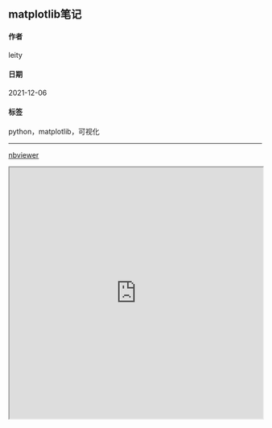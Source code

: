 
[@id]: 20211206-01.md
[@title]: matplotlib笔记
[@location]: docs/python/20211206-01.md
[@author]: leity
[@date]: 2021-12-06

## matplotlib笔记

#### 作者
leity

#### 日期
2021-12-06

#### 标签
python，matplotlib，可视化

----

[nbviewer](https://nbviewer.org/github/vleity/blog/blob/master/notebook/matplotlib笔记.ipynb)

<iframe width="100%" height="500" scrolling="auto" src="https://nbviewer.org/github/vleity/blog/blob/master/notebook/matplotlib笔记.ipynb"></iframe>
